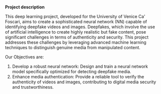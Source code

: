 **Project description**

This deep learning project, developed for the University of Venice Ca' Foscari, aims to create a sophisticated neural network (NN) capable of identifying deepfake videos and images. Deepfakes, which involve the use of artificial intelligence to create highly realistic but fake content, pose significant challenges in terms of authenticity and security. This project addresses these challenges by leveraging advanced machine learning techniques to distinguish genuine media from manipulated content.

Our Objectives are:

1. Develop a robust neural network: Design and train a neural network model specifically optimized for detecting deepfake media.
2. Enhance media authentication: Provide a reliable tool to verify the authenticity of videos and images, contributing to digital media security and trustworthiness.

